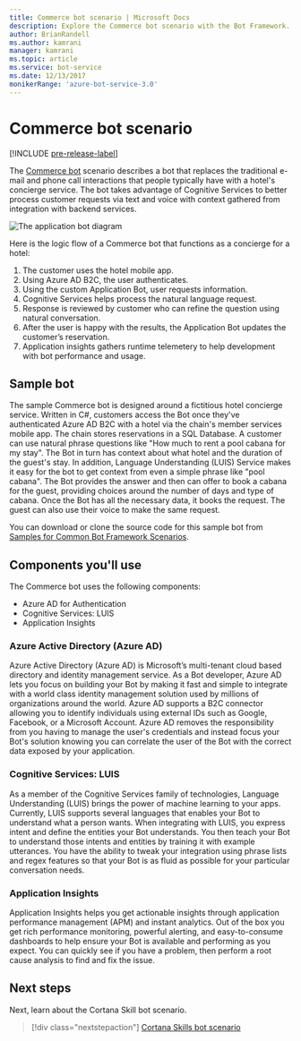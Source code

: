 ```yaml
---
title: Commerce bot scenario | Microsoft Docs
description: Explore the Commerce bot scenario with the Bot Framework.
author: BrianRandell
ms.author: kamrani
manager: kamrani
ms.topic: article
ms.service: bot-service
ms.date: 12/13/2017
monikerRange: 'azure-bot-service-3.0'
---
```

# Commerce bot scenario

[!INCLUDE [pre-release-label](includes/pre-release-label-v3.md)]

The [Commerce bot](bot-service-scenario-commerce.md) scenario describes a bot that replaces the traditional e-mail and phone call interactions that people typically have with a hotel's concierge service. The bot takes advantage of Cognitive Services to better process customer requests via text and voice with context gathered from integration with backend services.

![The application bot diagram](~/media/scenarios/bot-service-scenario-commerce-bot.png)

Here is the logic flow of a Commerce bot that functions as a concierge for a hotel:

1. The customer uses the hotel mobile app.
2. Using Azure AD B2C, the user authenticates.
3. Using the custom Application Bot, user requests information. 
4. Cognitive Services helps process the natural language request.
5. Response is reviewed by customer who can refine the question using natural conversation.
6. After the user is happy with the results, the Application Bot updates the customer’s reservation.
7. Application insights gathers runtime telemetery to help development with bot performance and usage.

## Sample bot
The sample Commerce bot is designed around a fictitious hotel concierge service. Written in C#, customers access the Bot once they've authenticated Azure AD B2C with a hotel via the chain's member services mobile app. The chain stores reservations in a SQL Database. A customer can use natural phrase questions like "How much to rent a pool cabana for my stay". The Bot in turn has context about what hotel and the duration of the guest's stay. In addition, Language Understanding (LUIS) Service makes it easy for the bot to get context from even a simple phrase like "pool cabana". The Bot provides the answer and then can offer to book a cabana for the guest, providing choices around the number of days and type of cabana. Once the Bot has all the necessary data, it books the request. The guest can also use their voice to make the same request.

You can download or clone the source code for this sample bot from [Samples for Common Bot Framework Scenarios](https://aka.ms/abs-scenarios).

## Components you'll use
The Commerce bot uses the following components:
-   Azure AD for Authentication
-   Cognitive Services: LUIS
-   Application Insights

### Azure Active Directory (Azure AD)
Azure Active Directory (Azure AD) is Microsoft’s multi-tenant cloud based directory and identity management service. As a Bot developer, Azure AD lets you focus on building your Bot by making it fast and simple to integrate with a world class identity management solution used by millions of organizations around the world. Azure AD supports a B2C connector allowing you to identify individuals using external IDs such as Google, Facebook, or a Microsoft Account. Azure AD removes the responsibility from you having to manage the user's credentials and instead focus your Bot's solution knowing you can correlate the user of the Bot with the correct data exposed by your application.

### Cognitive Services: LUIS
As a member of the Cognitive Services family of technologies, Language Understanding (LUIS) brings the power of machine learning to your apps. Currently, LUIS supports several languages that enables your Bot to understand what a person wants. When integrating with LUIS, you express intent and define the entities your Bot understands. You then teach your Bot to understand those intents and entities by training it with example utterances. You have the ability to tweak your integration using phrase lists and regex features so that your Bot is as fluid as possible for your particular conversation needs.

### Application Insights
Application Insights helps you get actionable insights through application performance management (APM) and instant analytics. Out of the box you get rich performance monitoring, powerful alerting, and easy-to-consume dashboards to help ensure your Bot is available and performing as you expect. You can quickly see if you have a problem, then perform a root cause analysis to find and fix the issue.

## Next steps
Next, learn about the Cortana Skill bot scenario.

> [!div class="nextstepaction"]
> [Cortana Skills bot scenario](bot-service-scenario-cortana-skill.md)
